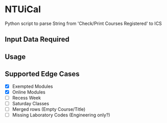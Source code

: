 # NTUiCal
Python script to parse String from 'Check/Print Courses Registered' to ICS 

## Input Data Required

## Usage

## Supported Edge Cases
- [x] Exempted Modules
- [x] Online Modules
- [ ] Recess Week
- [ ] Saturday Classes
- [ ] Merged rows (Empty Course/Title)
- [ ] Missing Laboratory Codes (Engineering only?)